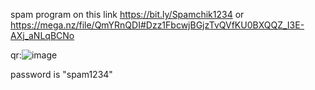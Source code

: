 spam program on this link https://bit.ly/Spamchik1234 or https://mega.nz/file/QmYRnQDI#Dzz1FbcwjBGjzTvQVfKU0BXQQZ_I3E-AXj_aNLqBCNo

qr:![image](https://user-images.githubusercontent.com/99083114/207151378-ccfda53d-06a7-4195-aafd-34b23e2433c2.png)

password is "spam1234"
